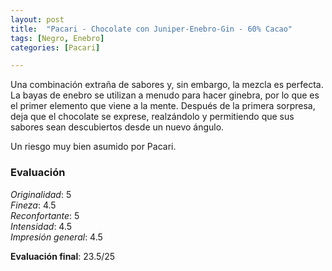 ```yaml
---
layout: post
title:  "Pacari - Chocolate con Juniper-Enebro-Gin - 60% Cacao"
tags: [Negro, Enebro] 
categories: [Pacari]

---
```


Una combinación extraña de sabores y, sin embargo, la mezcla es perfecta. La bayas de enebro se utilizan a menudo para hacer ginebra, por lo que es el primer elemento que viene a la mente. Después de la primera sorpresa, deja que el chocolate se exprese, realzándolo y permitiendo que sus sabores sean descubiertos desde un nuevo ángulo.

Un riesgo muy bien asumido por Pacari.  




### Evaluación

_Originalidad_: 5  
_Fineza_: 4.5  
_Reconfortante_: 5  
_Intensidad_: 4.5  
_Impresión general_: 4.5

**Evaluación final**: 23.5/25

